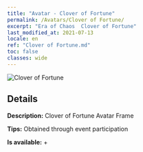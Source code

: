 ```yaml
---
title: "Avatar - Clover of Fortune"
permalink: /Avatars/Clover of Fortune/
excerpt: "Era of Chaos  Clover of Fortune"
last_modified_at: 2021-07-13
locale: en
ref: "Clover of Fortune.md"
toc: false
classes: wide
---
```

 ![Clover of Fortune](/images/a/avatarFrame_96.png)

## Details

 **Description:** Clover of Fortune Avatar Frame 

 **Tips:** Obtained through event participation 

 **Is available:**  + 

